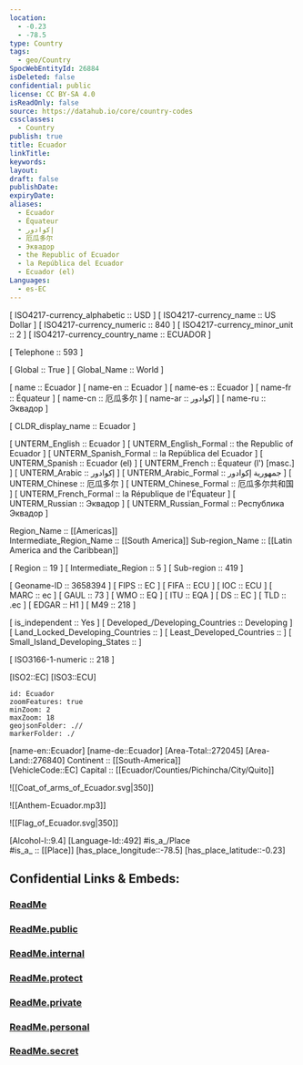```yaml
---
location:
  - -0.23
  - -78.5
type: Country
tags:
  - geo/Country
SpocWebEntityId: 26884
isDeleted: false
confidential: public
license: CC BY-SA 4.0
isReadOnly: false
source: https://datahub.io/core/country-codes
cssclasses:
  - Country
publish: true
title: Ecuador
linkTitle:
keywords:
layout:
draft: false
publishDate:
expiryDate:
aliases:
  - Ecuador
  - Équateur
  - إكوادور
  - 厄瓜多尔
  - Эквадор
  - the Republic of Ecuador
  - la República del Ecuador
  - Ecuador (el)
Languages:
  - es-EC
---
```



[	ISO4217-currency_alphabetic	 :: USD ] 
[	ISO4217-currency_name	 :: US Dollar ] 
[	ISO4217-currency_numeric	 :: 840 ] 
[	ISO4217-currency_minor_unit	 :: 2 ] 
[	ISO4217-currency_country_name	 :: ECUADOR ] 

[	Telephone	 :: 593 ] 

[	Global	 :: True ] 
[	Global_Name	 :: World ] 

[	name	 :: Ecuador ] 
[	name-en	 :: Ecuador ] 
[	name-es	 :: Ecuador ] 
[	name-fr	 :: Équateur ] 
[	name-cn	 :: 厄瓜多尔 ] 
[	name-ar	 :: إكوادور ] 
[	name-ru	 :: Эквадор ] 

[	CLDR_display_name	 :: Ecuador ] 

[	UNTERM_English	 :: Ecuador ] 
[	UNTERM_English_Formal	 :: the Republic of Ecuador ] 
[	UNTERM_Spanish_Formal	 :: la República del Ecuador ] 
[	UNTERM_Spanish	 :: Ecuador (el) ] 
[	UNTERM_French	 :: Équateur (l') [masc.] ] 
[	UNTERM_Arabic	 :: إكوادور ] 
[	UNTERM_Arabic_Formal	 :: جمهورية إكوادور ] 
[	UNTERM_Chinese	 :: 厄瓜多尔 ] 
[	UNTERM_Chinese_Formal	 :: 厄瓜多尔共和国 ] 
[	UNTERM_French_Formal	 :: la République de l'Équateur ] 
[	UNTERM_Russian	 :: Эквадор ] 
[	UNTERM_Russian_Formal	 :: Республика Эквадор ] 

Region_Name ::  [[Americas]]  
Intermediate_Region_Name ::  [[South America]] 
Sub-region_Name ::  [[Latin America and the Caribbean]] 

[	Region	 :: 19 ] 
[	Intermediate_Region	 :: 5 ] 
[	Sub-region	 :: 419 ] 

[	Geoname-ID	 :: 3658394 ] 
[	FIPS	 :: EC ] 
[	FIFA	 :: ECU ] 
[	IOC	 :: ECU ] 
[	MARC	 :: ec ] 
[	GAUL	 :: 73 ] 
[	WMO	 :: EQ ] 
[	ITU	 :: EQA ] 
[	DS	 :: EC ] 
[	TLD	 :: .ec ] 
[	EDGAR	 :: H1 ] 
[	M49	 :: 218 ] 

[	is_independent	 :: Yes ] 
[	Developed_/Developing_Countries	 :: Developing ] 
[	Land_Locked_Developing_Countries	 ::  ] 
[	Least_Developed_Countries	 ::  ] 
[	Small_Island_Developing_States	 ::  ] 

[	ISO3166-1-numeric	 :: 218 ] 



[ISO2::EC] 
[ISO3::ECU] 
```leaflet
id: Ecuador
zoomFeatures: true 
minZoom: 2 
maxZoom: 18
geojsonFolder: .//
markerFolder: ./
```

[name-en::Ecuador] 
[name-de::Ecuador] 
[Area-Total::272045] 
[Area-Land::276840] 
Continent :: [[South-America]]  
[VehicleCode::EC] 
Capital :: [[Ecuador/Counties/Pichincha/City/Quito]]  

![[Coat_of_arms_of_Ecuador.svg|350]] 

![[Anthem-Ecuador.mp3]] 

![[Flag_of_Ecuador.svg|350]] 

[Alcohol-l::9.4] 
[Language-Id::492] 
#is_a_/Place  
#is_a_ :: [[Place]] 
[has_place_longitude::-78.5] 
[has_place_latitude::-0.23] 


## Confidential Links & Embeds: 

### [ReadMe](/_Standards/Earth/Continent/America~South/Ecuador/ReadMe.md) 

### [ReadMe.public](/_public/Earth/Continent/America~South/Ecuador/ReadMe.public.md) 

### [ReadMe.internal](/_internal/Earth/Continent/America~South/Ecuador/ReadMe.internal.md) 

### [ReadMe.protect](/_protect/Earth/Continent/America~South/Ecuador/ReadMe.protect.md) 

### [ReadMe.private](/_private/Earth/Continent/America~South/Ecuador/ReadMe.private.md) 

### [ReadMe.personal](/_personal/Earth/Continent/America~South/Ecuador/ReadMe.personal.md) 

### [ReadMe.secret](/_secret/Earth/Continent/America~South/Ecuador/ReadMe.secret.md)

